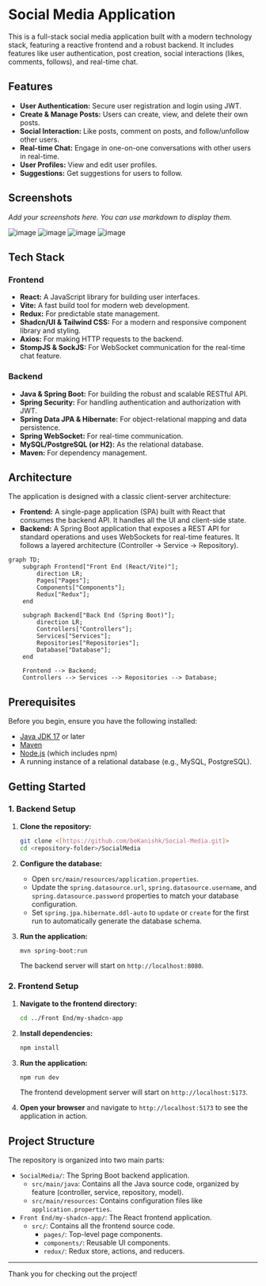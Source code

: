 # Social Media Application

This is a full-stack social media application built with a modern technology stack, featuring a reactive frontend and a robust backend. It includes features like user authentication, post creation, social interactions (likes, comments, follows), and real-time chat.

## Features

- **User Authentication:** Secure user registration and login using JWT.
- **Create & Manage Posts:** Users can create, view, and delete their own posts.
- **Social Interaction:** Like posts, comment on posts, and follow/unfollow other users.
- **Real-time Chat:** Engage in one-on-one conversations with other users in real-time.
- **User Profiles:** View and edit user profiles.
- **Suggestions:** Get suggestions for users to follow.

## Screenshots

*Add your screenshots here. You can use markdown to display them.*


![image](https://github.com/user-attachments/assets/036166d4-384c-4efd-aaae-4d415164c8d0)
![image](https://github.com/user-attachments/assets/9c0f60db-0af8-40b7-8f15-154e673af141)
![image](https://github.com/user-attachments/assets/f36c2666-5728-4786-866e-8d28652e6269)
![image](https://github.com/user-attachments/assets/bfb67de2-9217-456f-ae62-6fadfcb0c56a)


## Tech Stack

### Frontend

- **React:** A JavaScript library for building user interfaces.
- **Vite:** A fast build tool for modern web development.
- **Redux:** For predictable state management.
- **Shadcn/UI & Tailwind CSS:** For a modern and responsive component library and styling.
- **Axios:** For making HTTP requests to the backend.
- **StompJS & SockJS:** For WebSocket communication for the real-time chat feature.

### Backend

- **Java & Spring Boot:** For building the robust and scalable RESTful API.
- **Spring Security:** For handling authentication and authorization with JWT.
- **Spring Data JPA & Hibernate:** For object-relational mapping and data persistence.
- **Spring WebSocket:** For real-time communication.
- **MySQL/PostgreSQL (or H2):** As the relational database.
- **Maven:** For dependency management.

## Architecture

The application is designed with a classic client-server architecture:

-   **Frontend:** A single-page application (SPA) built with React that consumes the backend API. It handles all the UI and client-side state.
-   **Backend:** A Spring Boot application that exposes a REST API for standard operations and uses WebSockets for real-time features. It follows a layered architecture (Controller -> Service -> Repository).

```mermaid
graph TD;
    subgraph Frontend["Front End (React/Vite)"];
        direction LR;
        Pages["Pages"];
        Components["Components"];
        Redux["Redux"];
    end

    subgraph Backend["Back End (Spring Boot)"];
        direction LR;
        Controllers["Controllers"];
        Services["Services"];
        Repositories["Repositories"];
        Database["Database"];
    end

    Frontend --> Backend;
    Controllers --> Services --> Repositories --> Database;
```

## Prerequisites

Before you begin, ensure you have the following installed:

-   [Java JDK 17](https://www.oracle.com/java/technologies/javase/jdk17-archive-downloads.html) or later
-   [Maven](https://maven.apache.org/download.cgi)
-   [Node.js](https://nodejs.org/en/) (which includes npm)
-   A running instance of a relational database (e.g., MySQL, PostgreSQL).

## Getting Started

### 1. Backend Setup

1.  **Clone the repository:**
    ```bash
    git clone <[https://github.com/beKanishk/Social-Media.git]>
    cd <repository-folder>/SocialMedia
    ```

2.  **Configure the database:**
    -   Open `src/main/resources/application.properties`.
    -   Update the `spring.datasource.url`, `spring.datasource.username`, and `spring.datasource.password` properties to match your database configuration.
    -   Set `spring.jpa.hibernate.ddl-auto` to `update` or `create` for the first run to automatically generate the database schema.

3.  **Run the application:**
    ```bash
    mvn spring-boot:run
    ```
    The backend server will start on `http://localhost:8080`.

### 2. Frontend Setup

1.  **Navigate to the frontend directory:**
    ```bash
    cd ../Front End/my-shadcn-app
    ```

2.  **Install dependencies:**
    ```bash
    npm install
    ```

3.  **Run the application:**
    ```bash
    npm run dev
    ```
    The frontend development server will start on `http://localhost:5173`.

4.  **Open your browser** and navigate to `http://localhost:5173` to see the application in action.

## Project Structure

The repository is organized into two main parts:

-   `SocialMedia/`: The Spring Boot backend application.
    -   `src/main/java`: Contains all the Java source code, organized by feature (controller, service, repository, model).
    -   `src/main/resources`: Contains configuration files like `application.properties`.
-   `Front End/my-shadcn-app/`: The React frontend application.
    -   `src/`: Contains all the frontend source code.
        -   `pages/`: Top-level page components.
        -   `components/`: Reusable UI components.
        -   `redux/`: Redux store, actions, and reducers.

---

Thank you for checking out the project! 
